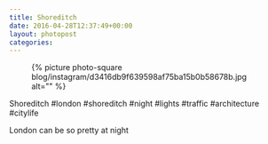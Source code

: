 ```yaml
---
title: Shoreditch
date: 2016-04-28T12:37:49+00:00
layout: photopost
categories:
---
```


<figure class="photo photo--square">
  {% picture photo-square blog/instagram/d3416db9f639598af75ba15b0b58678b.jpg alt="" %}
</figure>

Shoreditch
#london #shoreditch #night #lights #traffic #architecture #citylife

London can be so pretty at night
